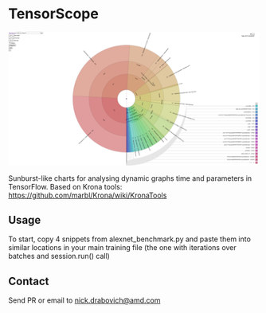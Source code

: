 # TensorScope

![Alt text](screenshot_tensorscope.png?raw=true "Screenshot")

Sunburst-like charts for analysing dynamic graphs time and parameters in TensorFlow.
Based on Krona tools:
https://github.com/marbl/Krona/wiki/KronaTools

## Usage
To start, copy 4 snippets from alexnet_benchmark.py and paste them into similar locations in your main training file (the one with iterations over batches and session.run() call)

## Contact
Send PR or email to nick.drabovich@amd.com

